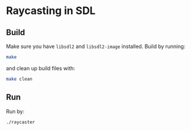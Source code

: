 # Raycasting in SDL

## Build

Make sure you have `libsdl2` and `libsdl2-image` installed.
Build by running:

```sh
make
```

and clean up build files with:

```sh
make clean
```

## Run

Run by:

```sh
./raycaster
```
